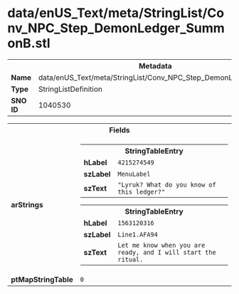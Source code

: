 <h1>data/enUS_Text/meta/StringList/Conv_NPC_Step_DemonLedger_SummonB.stl</h1><table><tr><th colspan="100%">Metadata</th></tr><tr><td><b>Name</b></td><td>data/enUS_Text/meta/StringList/Conv_NPC_Step_DemonLedger_SummonB.stl</td></tr><tr><td><b>Type</b></td><td>StringListDefinition</td></tr><tr><td><b>SNO ID</b></td><td>1040530</td></tr></table>

<table><tr><th colspan="100%">Fields</th></tr><tr><td><b>arStrings</b></td><td><table><tr><th colspan="100%">StringTableEntry</th></tr><tr><td><b>hLabel</b></td><td><code>4215274549</code></td></tr><tr><td><b>szLabel</b></td><td><code>MenuLabel</code></td></tr><tr><td><b>szText</b></td><td><code>"Lyruk? What do you know of this ledger?"</code></td></tr></table>


<table><tr><th colspan="100%">StringTableEntry</th></tr><tr><td><b>hLabel</b></td><td><code>1563120316</code></td></tr><tr><td><b>szLabel</b></td><td><code>Line1.AFA94</code></td></tr><tr><td><b>szText</b></td><td><code>Let me know when you are ready, and I will start the ritual.</code></td></tr></table>


</td></tr><tr><td><b>ptMapStringTable</b></td><td><code>0</code></td></tr></table>

